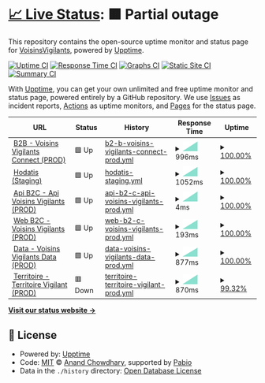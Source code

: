 # [📈 Live Status](https://VoisinsVigilants.github.io/upptime_production): <!--live status--> **🟧 Partial outage**

This repository contains the open-source uptime monitor and status page for [VoisinsVigilants](https://VoisinsVigilants.github.io/upptime_production), powered by [Upptime](https://github.com/upptime/upptime).

[![Uptime CI](https://github.com/VoisinsVigilants/upptime_production/workflows/Uptime%20CI/badge.svg)](https://github.com/VoisinsVigilants/upptime_production/actions?query=workflow%3A%22Uptime+CI%22)
[![Response Time CI](https://github.com/VoisinsVigilants/upptime_production/workflows/Response%20Time%20CI/badge.svg)](https://github.com/VoisinsVigilants/upptime_production/actions?query=workflow%3A%22Response+Time+CI%22)
[![Graphs CI](https://github.com/VoisinsVigilants/upptime_production/workflows/Graphs%20CI/badge.svg)](https://github.com/VoisinsVigilants/upptime_production/actions?query=workflow%3A%22Graphs+CI%22)
[![Static Site CI](https://github.com/VoisinsVigilants/upptime_production/workflows/Static%20Site%20CI/badge.svg)](https://github.com/VoisinsVigilants/upptime_production/actions?query=workflow%3A%22Static+Site+CI%22)
[![Summary CI](https://github.com/VoisinsVigilants/upptime_production/workflows/Summary%20CI/badge.svg)](https://github.com/VoisinsVigilants/upptime_production/actions?query=workflow%3A%22Summary+CI%22)

With [Upptime](https://upptime.js.org), you can get your own unlimited and free uptime monitor and status page, powered entirely by a GitHub repository. We use [Issues](https://github.com/VoisinsVigilants/upptime_production/issues) as incident reports, [Actions](https://github.com/VoisinsVigilants/upptime_production/actions) as uptime monitors, and [Pages](https://VoisinsVigilants.github.io/upptime_production) for the status page.

<!--start: status pages-->
<!-- This summary is generated by Upptime (https://github.com/upptime/upptime) -->
<!-- Do not edit this manually, your changes will be overwritten -->
<!-- prettier-ignore -->
| URL | Status | History | Response Time | Uptime |
| --- | ------ | ------- | ------------- | ------ |
| <img alt="" src="https://icons.duckduckgo.com/ip3/voisinsvigilants-connect.org.ico" height="13"> [B2B - Voisins Vigilants Connect (PROD)](https://voisinsvigilants-connect.org) | 🟩 Up | [b2-b-voisins-vigilants-connect-prod.yml](https://github.com/VoisinsVigilants/upptime_production/commits/HEAD/history/b2-b-voisins-vigilants-connect-prod.yml) | <details><summary><img alt="Response time graph" src="./graphs/b2-b-voisins-vigilants-connect-prod/response-time-week.png" height="20"> 996ms</summary><br><a href="https://VoisinsVigilants.github.io/upptime_production/history/b2-b-voisins-vigilants-connect-prod"><img alt="Response time 996" src="https://img.shields.io/endpoint?url=https%3A%2F%2Fraw.githubusercontent.com%2FVoisinsVigilants%2Fupptime_production%2FHEAD%2Fapi%2Fb2-b-voisins-vigilants-connect-prod%2Fresponse-time.json"></a><br><a href="https://VoisinsVigilants.github.io/upptime_production/history/b2-b-voisins-vigilants-connect-prod"><img alt="24-hour response time 996" src="https://img.shields.io/endpoint?url=https%3A%2F%2Fraw.githubusercontent.com%2FVoisinsVigilants%2Fupptime_production%2FHEAD%2Fapi%2Fb2-b-voisins-vigilants-connect-prod%2Fresponse-time-day.json"></a><br><a href="https://VoisinsVigilants.github.io/upptime_production/history/b2-b-voisins-vigilants-connect-prod"><img alt="7-day response time 996" src="https://img.shields.io/endpoint?url=https%3A%2F%2Fraw.githubusercontent.com%2FVoisinsVigilants%2Fupptime_production%2FHEAD%2Fapi%2Fb2-b-voisins-vigilants-connect-prod%2Fresponse-time-week.json"></a><br><a href="https://VoisinsVigilants.github.io/upptime_production/history/b2-b-voisins-vigilants-connect-prod"><img alt="30-day response time 996" src="https://img.shields.io/endpoint?url=https%3A%2F%2Fraw.githubusercontent.com%2FVoisinsVigilants%2Fupptime_production%2FHEAD%2Fapi%2Fb2-b-voisins-vigilants-connect-prod%2Fresponse-time-month.json"></a><br><a href="https://VoisinsVigilants.github.io/upptime_production/history/b2-b-voisins-vigilants-connect-prod"><img alt="1-year response time 996" src="https://img.shields.io/endpoint?url=https%3A%2F%2Fraw.githubusercontent.com%2FVoisinsVigilants%2Fupptime_production%2FHEAD%2Fapi%2Fb2-b-voisins-vigilants-connect-prod%2Fresponse-time-year.json"></a></details> | <details><summary><a href="https://VoisinsVigilants.github.io/upptime_production/history/b2-b-voisins-vigilants-connect-prod">100.00%</a></summary><a href="https://VoisinsVigilants.github.io/upptime_production/history/b2-b-voisins-vigilants-connect-prod"><img alt="All-time uptime 100.00%" src="https://img.shields.io/endpoint?url=https%3A%2F%2Fraw.githubusercontent.com%2FVoisinsVigilants%2Fupptime_production%2FHEAD%2Fapi%2Fb2-b-voisins-vigilants-connect-prod%2Fuptime.json"></a><br><a href="https://VoisinsVigilants.github.io/upptime_production/history/b2-b-voisins-vigilants-connect-prod"><img alt="24-hour uptime 100.00%" src="https://img.shields.io/endpoint?url=https%3A%2F%2Fraw.githubusercontent.com%2FVoisinsVigilants%2Fupptime_production%2FHEAD%2Fapi%2Fb2-b-voisins-vigilants-connect-prod%2Fuptime-day.json"></a><br><a href="https://VoisinsVigilants.github.io/upptime_production/history/b2-b-voisins-vigilants-connect-prod"><img alt="7-day uptime 100.00%" src="https://img.shields.io/endpoint?url=https%3A%2F%2Fraw.githubusercontent.com%2FVoisinsVigilants%2Fupptime_production%2FHEAD%2Fapi%2Fb2-b-voisins-vigilants-connect-prod%2Fuptime-week.json"></a><br><a href="https://VoisinsVigilants.github.io/upptime_production/history/b2-b-voisins-vigilants-connect-prod"><img alt="30-day uptime 100.00%" src="https://img.shields.io/endpoint?url=https%3A%2F%2Fraw.githubusercontent.com%2FVoisinsVigilants%2Fupptime_production%2FHEAD%2Fapi%2Fb2-b-voisins-vigilants-connect-prod%2Fuptime-month.json"></a><br><a href="https://VoisinsVigilants.github.io/upptime_production/history/b2-b-voisins-vigilants-connect-prod"><img alt="1-year uptime 100.00%" src="https://img.shields.io/endpoint?url=https%3A%2F%2Fraw.githubusercontent.com%2FVoisinsVigilants%2Fupptime_production%2FHEAD%2Fapi%2Fb2-b-voisins-vigilants-connect-prod%2Fuptime-year.json"></a></details>
| <img alt="" src="https://icons.duckduckgo.com/ip3/hodatis.com.ico" height="13"> [Hodatis (Staging)](https://hodatis.com) | 🟩 Up | [hodatis-staging.yml](https://github.com/VoisinsVigilants/upptime_production/commits/HEAD/history/hodatis-staging.yml) | <details><summary><img alt="Response time graph" src="./graphs/hodatis-staging/response-time-week.png" height="20"> 1052ms</summary><br><a href="https://VoisinsVigilants.github.io/upptime_production/history/hodatis-staging"><img alt="Response time 1052" src="https://img.shields.io/endpoint?url=https%3A%2F%2Fraw.githubusercontent.com%2FVoisinsVigilants%2Fupptime_production%2FHEAD%2Fapi%2Fhodatis-staging%2Fresponse-time.json"></a><br><a href="https://VoisinsVigilants.github.io/upptime_production/history/hodatis-staging"><img alt="24-hour response time 1052" src="https://img.shields.io/endpoint?url=https%3A%2F%2Fraw.githubusercontent.com%2FVoisinsVigilants%2Fupptime_production%2FHEAD%2Fapi%2Fhodatis-staging%2Fresponse-time-day.json"></a><br><a href="https://VoisinsVigilants.github.io/upptime_production/history/hodatis-staging"><img alt="7-day response time 1052" src="https://img.shields.io/endpoint?url=https%3A%2F%2Fraw.githubusercontent.com%2FVoisinsVigilants%2Fupptime_production%2FHEAD%2Fapi%2Fhodatis-staging%2Fresponse-time-week.json"></a><br><a href="https://VoisinsVigilants.github.io/upptime_production/history/hodatis-staging"><img alt="30-day response time 1052" src="https://img.shields.io/endpoint?url=https%3A%2F%2Fraw.githubusercontent.com%2FVoisinsVigilants%2Fupptime_production%2FHEAD%2Fapi%2Fhodatis-staging%2Fresponse-time-month.json"></a><br><a href="https://VoisinsVigilants.github.io/upptime_production/history/hodatis-staging"><img alt="1-year response time 1052" src="https://img.shields.io/endpoint?url=https%3A%2F%2Fraw.githubusercontent.com%2FVoisinsVigilants%2Fupptime_production%2FHEAD%2Fapi%2Fhodatis-staging%2Fresponse-time-year.json"></a></details> | <details><summary><a href="https://VoisinsVigilants.github.io/upptime_production/history/hodatis-staging">100.00%</a></summary><a href="https://VoisinsVigilants.github.io/upptime_production/history/hodatis-staging"><img alt="All-time uptime 100.00%" src="https://img.shields.io/endpoint?url=https%3A%2F%2Fraw.githubusercontent.com%2FVoisinsVigilants%2Fupptime_production%2FHEAD%2Fapi%2Fhodatis-staging%2Fuptime.json"></a><br><a href="https://VoisinsVigilants.github.io/upptime_production/history/hodatis-staging"><img alt="24-hour uptime 100.00%" src="https://img.shields.io/endpoint?url=https%3A%2F%2Fraw.githubusercontent.com%2FVoisinsVigilants%2Fupptime_production%2FHEAD%2Fapi%2Fhodatis-staging%2Fuptime-day.json"></a><br><a href="https://VoisinsVigilants.github.io/upptime_production/history/hodatis-staging"><img alt="7-day uptime 100.00%" src="https://img.shields.io/endpoint?url=https%3A%2F%2Fraw.githubusercontent.com%2FVoisinsVigilants%2Fupptime_production%2FHEAD%2Fapi%2Fhodatis-staging%2Fuptime-week.json"></a><br><a href="https://VoisinsVigilants.github.io/upptime_production/history/hodatis-staging"><img alt="30-day uptime 100.00%" src="https://img.shields.io/endpoint?url=https%3A%2F%2Fraw.githubusercontent.com%2FVoisinsVigilants%2Fupptime_production%2FHEAD%2Fapi%2Fhodatis-staging%2Fuptime-month.json"></a><br><a href="https://VoisinsVigilants.github.io/upptime_production/history/hodatis-staging"><img alt="1-year uptime 100.00%" src="https://img.shields.io/endpoint?url=https%3A%2F%2Fraw.githubusercontent.com%2FVoisinsVigilants%2Fupptime_production%2FHEAD%2Fapi%2Fhodatis-staging%2Fuptime-year.json"></a></details>
| <img alt="" src="https://icons.duckduckgo.com/ip3/null.ico" height="13"> [Api B2C - Api Voisins Vigilants (PROD)](api-flutter.voisinsvigilants.org) | 🟩 Up | [api-b2-c-api-voisins-vigilants-prod.yml](https://github.com/VoisinsVigilants/upptime_production/commits/HEAD/history/api-b2-c-api-voisins-vigilants-prod.yml) | <details><summary><img alt="Response time graph" src="./graphs/api-b2-c-api-voisins-vigilants-prod/response-time-week.png" height="20"> 4ms</summary><br><a href="https://VoisinsVigilants.github.io/upptime_production/history/api-b2-c-api-voisins-vigilants-prod"><img alt="Response time 4" src="https://img.shields.io/endpoint?url=https%3A%2F%2Fraw.githubusercontent.com%2FVoisinsVigilants%2Fupptime_production%2FHEAD%2Fapi%2Fapi-b2-c-api-voisins-vigilants-prod%2Fresponse-time.json"></a><br><a href="https://VoisinsVigilants.github.io/upptime_production/history/api-b2-c-api-voisins-vigilants-prod"><img alt="24-hour response time 4" src="https://img.shields.io/endpoint?url=https%3A%2F%2Fraw.githubusercontent.com%2FVoisinsVigilants%2Fupptime_production%2FHEAD%2Fapi%2Fapi-b2-c-api-voisins-vigilants-prod%2Fresponse-time-day.json"></a><br><a href="https://VoisinsVigilants.github.io/upptime_production/history/api-b2-c-api-voisins-vigilants-prod"><img alt="7-day response time 4" src="https://img.shields.io/endpoint?url=https%3A%2F%2Fraw.githubusercontent.com%2FVoisinsVigilants%2Fupptime_production%2FHEAD%2Fapi%2Fapi-b2-c-api-voisins-vigilants-prod%2Fresponse-time-week.json"></a><br><a href="https://VoisinsVigilants.github.io/upptime_production/history/api-b2-c-api-voisins-vigilants-prod"><img alt="30-day response time 4" src="https://img.shields.io/endpoint?url=https%3A%2F%2Fraw.githubusercontent.com%2FVoisinsVigilants%2Fupptime_production%2FHEAD%2Fapi%2Fapi-b2-c-api-voisins-vigilants-prod%2Fresponse-time-month.json"></a><br><a href="https://VoisinsVigilants.github.io/upptime_production/history/api-b2-c-api-voisins-vigilants-prod"><img alt="1-year response time 4" src="https://img.shields.io/endpoint?url=https%3A%2F%2Fraw.githubusercontent.com%2FVoisinsVigilants%2Fupptime_production%2FHEAD%2Fapi%2Fapi-b2-c-api-voisins-vigilants-prod%2Fresponse-time-year.json"></a></details> | <details><summary><a href="https://VoisinsVigilants.github.io/upptime_production/history/api-b2-c-api-voisins-vigilants-prod">100.00%</a></summary><a href="https://VoisinsVigilants.github.io/upptime_production/history/api-b2-c-api-voisins-vigilants-prod"><img alt="All-time uptime 100.00%" src="https://img.shields.io/endpoint?url=https%3A%2F%2Fraw.githubusercontent.com%2FVoisinsVigilants%2Fupptime_production%2FHEAD%2Fapi%2Fapi-b2-c-api-voisins-vigilants-prod%2Fuptime.json"></a><br><a href="https://VoisinsVigilants.github.io/upptime_production/history/api-b2-c-api-voisins-vigilants-prod"><img alt="24-hour uptime 100.00%" src="https://img.shields.io/endpoint?url=https%3A%2F%2Fraw.githubusercontent.com%2FVoisinsVigilants%2Fupptime_production%2FHEAD%2Fapi%2Fapi-b2-c-api-voisins-vigilants-prod%2Fuptime-day.json"></a><br><a href="https://VoisinsVigilants.github.io/upptime_production/history/api-b2-c-api-voisins-vigilants-prod"><img alt="7-day uptime 100.00%" src="https://img.shields.io/endpoint?url=https%3A%2F%2Fraw.githubusercontent.com%2FVoisinsVigilants%2Fupptime_production%2FHEAD%2Fapi%2Fapi-b2-c-api-voisins-vigilants-prod%2Fuptime-week.json"></a><br><a href="https://VoisinsVigilants.github.io/upptime_production/history/api-b2-c-api-voisins-vigilants-prod"><img alt="30-day uptime 100.00%" src="https://img.shields.io/endpoint?url=https%3A%2F%2Fraw.githubusercontent.com%2FVoisinsVigilants%2Fupptime_production%2FHEAD%2Fapi%2Fapi-b2-c-api-voisins-vigilants-prod%2Fuptime-month.json"></a><br><a href="https://VoisinsVigilants.github.io/upptime_production/history/api-b2-c-api-voisins-vigilants-prod"><img alt="1-year uptime 100.00%" src="https://img.shields.io/endpoint?url=https%3A%2F%2Fraw.githubusercontent.com%2FVoisinsVigilants%2Fupptime_production%2FHEAD%2Fapi%2Fapi-b2-c-api-voisins-vigilants-prod%2Fuptime-year.json"></a></details>
| <img alt="" src="https://icons.duckduckgo.com/ip3/app.voisinsvigilants.org.ico" height="13"> [Web B2C - Voisins Vigilants (PROD)](https://app.voisinsvigilants.org) | 🟩 Up | [web-b2-c-voisins-vigilants-prod.yml](https://github.com/VoisinsVigilants/upptime_production/commits/HEAD/history/web-b2-c-voisins-vigilants-prod.yml) | <details><summary><img alt="Response time graph" src="./graphs/web-b2-c-voisins-vigilants-prod/response-time-week.png" height="20"> 193ms</summary><br><a href="https://VoisinsVigilants.github.io/upptime_production/history/web-b2-c-voisins-vigilants-prod"><img alt="Response time 193" src="https://img.shields.io/endpoint?url=https%3A%2F%2Fraw.githubusercontent.com%2FVoisinsVigilants%2Fupptime_production%2FHEAD%2Fapi%2Fweb-b2-c-voisins-vigilants-prod%2Fresponse-time.json"></a><br><a href="https://VoisinsVigilants.github.io/upptime_production/history/web-b2-c-voisins-vigilants-prod"><img alt="24-hour response time 193" src="https://img.shields.io/endpoint?url=https%3A%2F%2Fraw.githubusercontent.com%2FVoisinsVigilants%2Fupptime_production%2FHEAD%2Fapi%2Fweb-b2-c-voisins-vigilants-prod%2Fresponse-time-day.json"></a><br><a href="https://VoisinsVigilants.github.io/upptime_production/history/web-b2-c-voisins-vigilants-prod"><img alt="7-day response time 193" src="https://img.shields.io/endpoint?url=https%3A%2F%2Fraw.githubusercontent.com%2FVoisinsVigilants%2Fupptime_production%2FHEAD%2Fapi%2Fweb-b2-c-voisins-vigilants-prod%2Fresponse-time-week.json"></a><br><a href="https://VoisinsVigilants.github.io/upptime_production/history/web-b2-c-voisins-vigilants-prod"><img alt="30-day response time 193" src="https://img.shields.io/endpoint?url=https%3A%2F%2Fraw.githubusercontent.com%2FVoisinsVigilants%2Fupptime_production%2FHEAD%2Fapi%2Fweb-b2-c-voisins-vigilants-prod%2Fresponse-time-month.json"></a><br><a href="https://VoisinsVigilants.github.io/upptime_production/history/web-b2-c-voisins-vigilants-prod"><img alt="1-year response time 193" src="https://img.shields.io/endpoint?url=https%3A%2F%2Fraw.githubusercontent.com%2FVoisinsVigilants%2Fupptime_production%2FHEAD%2Fapi%2Fweb-b2-c-voisins-vigilants-prod%2Fresponse-time-year.json"></a></details> | <details><summary><a href="https://VoisinsVigilants.github.io/upptime_production/history/web-b2-c-voisins-vigilants-prod">100.00%</a></summary><a href="https://VoisinsVigilants.github.io/upptime_production/history/web-b2-c-voisins-vigilants-prod"><img alt="All-time uptime 100.00%" src="https://img.shields.io/endpoint?url=https%3A%2F%2Fraw.githubusercontent.com%2FVoisinsVigilants%2Fupptime_production%2FHEAD%2Fapi%2Fweb-b2-c-voisins-vigilants-prod%2Fuptime.json"></a><br><a href="https://VoisinsVigilants.github.io/upptime_production/history/web-b2-c-voisins-vigilants-prod"><img alt="24-hour uptime 100.00%" src="https://img.shields.io/endpoint?url=https%3A%2F%2Fraw.githubusercontent.com%2FVoisinsVigilants%2Fupptime_production%2FHEAD%2Fapi%2Fweb-b2-c-voisins-vigilants-prod%2Fuptime-day.json"></a><br><a href="https://VoisinsVigilants.github.io/upptime_production/history/web-b2-c-voisins-vigilants-prod"><img alt="7-day uptime 100.00%" src="https://img.shields.io/endpoint?url=https%3A%2F%2Fraw.githubusercontent.com%2FVoisinsVigilants%2Fupptime_production%2FHEAD%2Fapi%2Fweb-b2-c-voisins-vigilants-prod%2Fuptime-week.json"></a><br><a href="https://VoisinsVigilants.github.io/upptime_production/history/web-b2-c-voisins-vigilants-prod"><img alt="30-day uptime 100.00%" src="https://img.shields.io/endpoint?url=https%3A%2F%2Fraw.githubusercontent.com%2FVoisinsVigilants%2Fupptime_production%2FHEAD%2Fapi%2Fweb-b2-c-voisins-vigilants-prod%2Fuptime-month.json"></a><br><a href="https://VoisinsVigilants.github.io/upptime_production/history/web-b2-c-voisins-vigilants-prod"><img alt="1-year uptime 100.00%" src="https://img.shields.io/endpoint?url=https%3A%2F%2Fraw.githubusercontent.com%2FVoisinsVigilants%2Fupptime_production%2FHEAD%2Fapi%2Fweb-b2-c-voisins-vigilants-prod%2Fuptime-year.json"></a></details>
| <img alt="" src="https://icons.duckduckgo.com/ip3/voisinsvigilants-data.org.ico" height="13"> [Data - Voisins Vigilants Data (PROD)](https://voisinsvigilants-data.org/) | 🟩 Up | [data-voisins-vigilants-data-prod.yml](https://github.com/VoisinsVigilants/upptime_production/commits/HEAD/history/data-voisins-vigilants-data-prod.yml) | <details><summary><img alt="Response time graph" src="./graphs/data-voisins-vigilants-data-prod/response-time-week.png" height="20"> 877ms</summary><br><a href="https://VoisinsVigilants.github.io/upptime_production/history/data-voisins-vigilants-data-prod"><img alt="Response time 877" src="https://img.shields.io/endpoint?url=https%3A%2F%2Fraw.githubusercontent.com%2FVoisinsVigilants%2Fupptime_production%2FHEAD%2Fapi%2Fdata-voisins-vigilants-data-prod%2Fresponse-time.json"></a><br><a href="https://VoisinsVigilants.github.io/upptime_production/history/data-voisins-vigilants-data-prod"><img alt="24-hour response time 877" src="https://img.shields.io/endpoint?url=https%3A%2F%2Fraw.githubusercontent.com%2FVoisinsVigilants%2Fupptime_production%2FHEAD%2Fapi%2Fdata-voisins-vigilants-data-prod%2Fresponse-time-day.json"></a><br><a href="https://VoisinsVigilants.github.io/upptime_production/history/data-voisins-vigilants-data-prod"><img alt="7-day response time 877" src="https://img.shields.io/endpoint?url=https%3A%2F%2Fraw.githubusercontent.com%2FVoisinsVigilants%2Fupptime_production%2FHEAD%2Fapi%2Fdata-voisins-vigilants-data-prod%2Fresponse-time-week.json"></a><br><a href="https://VoisinsVigilants.github.io/upptime_production/history/data-voisins-vigilants-data-prod"><img alt="30-day response time 877" src="https://img.shields.io/endpoint?url=https%3A%2F%2Fraw.githubusercontent.com%2FVoisinsVigilants%2Fupptime_production%2FHEAD%2Fapi%2Fdata-voisins-vigilants-data-prod%2Fresponse-time-month.json"></a><br><a href="https://VoisinsVigilants.github.io/upptime_production/history/data-voisins-vigilants-data-prod"><img alt="1-year response time 877" src="https://img.shields.io/endpoint?url=https%3A%2F%2Fraw.githubusercontent.com%2FVoisinsVigilants%2Fupptime_production%2FHEAD%2Fapi%2Fdata-voisins-vigilants-data-prod%2Fresponse-time-year.json"></a></details> | <details><summary><a href="https://VoisinsVigilants.github.io/upptime_production/history/data-voisins-vigilants-data-prod">100.00%</a></summary><a href="https://VoisinsVigilants.github.io/upptime_production/history/data-voisins-vigilants-data-prod"><img alt="All-time uptime 100.00%" src="https://img.shields.io/endpoint?url=https%3A%2F%2Fraw.githubusercontent.com%2FVoisinsVigilants%2Fupptime_production%2FHEAD%2Fapi%2Fdata-voisins-vigilants-data-prod%2Fuptime.json"></a><br><a href="https://VoisinsVigilants.github.io/upptime_production/history/data-voisins-vigilants-data-prod"><img alt="24-hour uptime 100.00%" src="https://img.shields.io/endpoint?url=https%3A%2F%2Fraw.githubusercontent.com%2FVoisinsVigilants%2Fupptime_production%2FHEAD%2Fapi%2Fdata-voisins-vigilants-data-prod%2Fuptime-day.json"></a><br><a href="https://VoisinsVigilants.github.io/upptime_production/history/data-voisins-vigilants-data-prod"><img alt="7-day uptime 100.00%" src="https://img.shields.io/endpoint?url=https%3A%2F%2Fraw.githubusercontent.com%2FVoisinsVigilants%2Fupptime_production%2FHEAD%2Fapi%2Fdata-voisins-vigilants-data-prod%2Fuptime-week.json"></a><br><a href="https://VoisinsVigilants.github.io/upptime_production/history/data-voisins-vigilants-data-prod"><img alt="30-day uptime 100.00%" src="https://img.shields.io/endpoint?url=https%3A%2F%2Fraw.githubusercontent.com%2FVoisinsVigilants%2Fupptime_production%2FHEAD%2Fapi%2Fdata-voisins-vigilants-data-prod%2Fuptime-month.json"></a><br><a href="https://VoisinsVigilants.github.io/upptime_production/history/data-voisins-vigilants-data-prod"><img alt="1-year uptime 100.00%" src="https://img.shields.io/endpoint?url=https%3A%2F%2Fraw.githubusercontent.com%2FVoisinsVigilants%2Fupptime_production%2FHEAD%2Fapi%2Fdata-voisins-vigilants-data-prod%2Fuptime-year.json"></a></details>
| <img alt="" src="https://icons.duckduckgo.com/ip3/territoirevigilants.org.ico" height="13"> [Territoire - Territoire Vigilant (PROD)](https://territoirevigilants.org) | 🟥 Down | [territoire-territoire-vigilant-prod.yml](https://github.com/VoisinsVigilants/upptime_production/commits/HEAD/history/territoire-territoire-vigilant-prod.yml) | <details><summary><img alt="Response time graph" src="./graphs/territoire-territoire-vigilant-prod/response-time-week.png" height="20"> 870ms</summary><br><a href="https://VoisinsVigilants.github.io/upptime_production/history/territoire-territoire-vigilant-prod"><img alt="Response time 870" src="https://img.shields.io/endpoint?url=https%3A%2F%2Fraw.githubusercontent.com%2FVoisinsVigilants%2Fupptime_production%2FHEAD%2Fapi%2Fterritoire-territoire-vigilant-prod%2Fresponse-time.json"></a><br><a href="https://VoisinsVigilants.github.io/upptime_production/history/territoire-territoire-vigilant-prod"><img alt="24-hour response time 870" src="https://img.shields.io/endpoint?url=https%3A%2F%2Fraw.githubusercontent.com%2FVoisinsVigilants%2Fupptime_production%2FHEAD%2Fapi%2Fterritoire-territoire-vigilant-prod%2Fresponse-time-day.json"></a><br><a href="https://VoisinsVigilants.github.io/upptime_production/history/territoire-territoire-vigilant-prod"><img alt="7-day response time 870" src="https://img.shields.io/endpoint?url=https%3A%2F%2Fraw.githubusercontent.com%2FVoisinsVigilants%2Fupptime_production%2FHEAD%2Fapi%2Fterritoire-territoire-vigilant-prod%2Fresponse-time-week.json"></a><br><a href="https://VoisinsVigilants.github.io/upptime_production/history/territoire-territoire-vigilant-prod"><img alt="30-day response time 870" src="https://img.shields.io/endpoint?url=https%3A%2F%2Fraw.githubusercontent.com%2FVoisinsVigilants%2Fupptime_production%2FHEAD%2Fapi%2Fterritoire-territoire-vigilant-prod%2Fresponse-time-month.json"></a><br><a href="https://VoisinsVigilants.github.io/upptime_production/history/territoire-territoire-vigilant-prod"><img alt="1-year response time 870" src="https://img.shields.io/endpoint?url=https%3A%2F%2Fraw.githubusercontent.com%2FVoisinsVigilants%2Fupptime_production%2FHEAD%2Fapi%2Fterritoire-territoire-vigilant-prod%2Fresponse-time-year.json"></a></details> | <details><summary><a href="https://VoisinsVigilants.github.io/upptime_production/history/territoire-territoire-vigilant-prod">99.32%</a></summary><a href="https://VoisinsVigilants.github.io/upptime_production/history/territoire-territoire-vigilant-prod"><img alt="All-time uptime 99.32%" src="https://img.shields.io/endpoint?url=https%3A%2F%2Fraw.githubusercontent.com%2FVoisinsVigilants%2Fupptime_production%2FHEAD%2Fapi%2Fterritoire-territoire-vigilant-prod%2Fuptime.json"></a><br><a href="https://VoisinsVigilants.github.io/upptime_production/history/territoire-territoire-vigilant-prod"><img alt="24-hour uptime 99.32%" src="https://img.shields.io/endpoint?url=https%3A%2F%2Fraw.githubusercontent.com%2FVoisinsVigilants%2Fupptime_production%2FHEAD%2Fapi%2Fterritoire-territoire-vigilant-prod%2Fuptime-day.json"></a><br><a href="https://VoisinsVigilants.github.io/upptime_production/history/territoire-territoire-vigilant-prod"><img alt="7-day uptime 99.32%" src="https://img.shields.io/endpoint?url=https%3A%2F%2Fraw.githubusercontent.com%2FVoisinsVigilants%2Fupptime_production%2FHEAD%2Fapi%2Fterritoire-territoire-vigilant-prod%2Fuptime-week.json"></a><br><a href="https://VoisinsVigilants.github.io/upptime_production/history/territoire-territoire-vigilant-prod"><img alt="30-day uptime 99.32%" src="https://img.shields.io/endpoint?url=https%3A%2F%2Fraw.githubusercontent.com%2FVoisinsVigilants%2Fupptime_production%2FHEAD%2Fapi%2Fterritoire-territoire-vigilant-prod%2Fuptime-month.json"></a><br><a href="https://VoisinsVigilants.github.io/upptime_production/history/territoire-territoire-vigilant-prod"><img alt="1-year uptime 99.32%" src="https://img.shields.io/endpoint?url=https%3A%2F%2Fraw.githubusercontent.com%2FVoisinsVigilants%2Fupptime_production%2FHEAD%2Fapi%2Fterritoire-territoire-vigilant-prod%2Fuptime-year.json"></a></details>

<!--end: status pages-->

[**Visit our status website →**](https://VoisinsVigilants.github.io/upptime_production)

## 📄 License

- Powered by: [Upptime](https://github.com/upptime/upptime)
- Code: [MIT](./LICENSE) © [Anand Chowdhary](https://anandchowdhary.com), supported by [Pabio](https://pabio.com)
- Data in the `./history` directory: [Open Database License](https://opendatacommons.org/licenses/odbl/1-0/)

